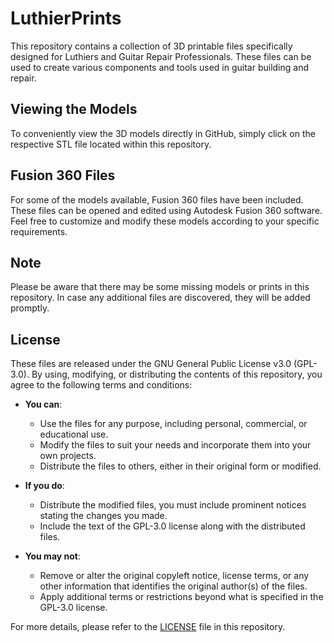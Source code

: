 # LuthierPrints

This repository contains a collection of 3D printable files specifically designed for Luthiers and Guitar Repair Professionals. These files can be used to create various components and tools used in guitar building and repair.

## Viewing the Models

To conveniently view the 3D models directly in GitHub, simply click on the respective STL file located within this repository.

## Fusion 360 Files

For some of the models available, Fusion 360 files have been included. These files can be opened and edited using Autodesk Fusion 360 software. Feel free to customize and modify these models according to your specific requirements.

## Note

Please be aware that there may be some missing models or prints in this repository. In case any additional files are discovered, they will be added promptly.

## License

These files are released under the GNU General Public License v3.0 (GPL-3.0). By using, modifying, or distributing the contents of this repository, you agree to the following terms and conditions:

- **You can**: 
  - Use the files for any purpose, including personal, commercial, or educational use.
  - Modify the files to suit your needs and incorporate them into your own projects.
  - Distribute the files to others, either in their original form or modified.

- **If you do**:
  - Distribute the modified files, you must include prominent notices stating the changes you made.
  - Include the text of the GPL-3.0 license along with the distributed files.

- **You may not**:
  - Remove or alter the original copyleft notice, license terms, or any other information that identifies the original author(s) of the files.
  - Apply additional terms or restrictions beyond what is specified in the GPL-3.0 license.

For more details, please refer to the [LICENSE](LICENSE) file in this repository.
